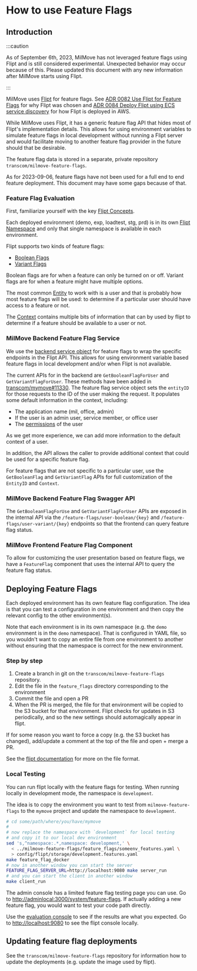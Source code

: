 # How to use Feature Flags

## Introduction

:::caution

As of September 6th, 2023, MilMove has not leveraged feature flags using Flipt and is still considered experimental. Unexpected behavior may occur because of this. Please updated this document with any new information after MilMove starts using Flipt.

:::

MilMove uses [Flipt](https://www.flipt.io) for feature flags. See [ADR 0082 Use Flipt for Feature Flags](../../adrs/0082-use-flipt-feature-flags.md) for why Flipt was chosen and [ADR 0084 Deploy Flipt using ECS service discovery](../../adrs/0084-deploy-flipt-service-discovery.md) for how Flipt is deployed in AWS.

While MilMove uses Flipt, it has a generic feature flag API that hides most of Flipt's implementation details. This allows for using environment variables to simulate feature flags in local development without running a Flipt server and would facilitate moving to another feature flag provider in the future should that be desirable.

The feature flag data is stored in a separate, private repository `transcom/milmove-feature-flags`.

As for 2023-09-06, feature flags have not been used for a full end to end feature deployment. This document may have some gaps because of that.

### Feature Flag Evaluation

First, familiarize yourself with the key [Flipt Concepts](https://www.flipt.io/docs/concepts).

Each deployed environment (demo, exp, loadtest, stg, prd) is in its
own [Flipt Namespace](https://www.flipt.io/docs/concepts#namespaces) and only that single namespace is available in each environment.

Flipt supports two kinds of feature flags:
 * [Boolean Flags](https://www.flipt.io/docs/concepts#boolean-flags)
 * [Variant Flags](https://www.flipt.io/docs/concepts#variant-flags)

Boolean flags are for when a feature can only be turned on or off. Variant flags are for when a feature might have multiple options.

The most common [Entity](https://www.flipt.io/docs/concepts#entities) to work with is a user and that is probably how most feature flags will be used: to determine if a particular user should have access to a feature or not.

The [Context](https://www.flipt.io/docs/concepts#context) contains multiple bits of information that can by used by flipt to determine if a feature should be available to a user or not.

### MilMove Backend Feature Flag Service

We use the [backend service object](../../backend/guides/service-objects/overview.md) for feature flags to wrap the specific endpoints in the Flipt API. This allows for using environment variable based feature flags in local development and/or when Flipt is not available.

The current APIs for in the backend are `GetBooleanFlagForUser` and `GetVariantFlagForUser`. These methods have been added in [transcom/mymove#11330](https://github.com/transcom/mymove/pull/11330). The feature flag service object sets the `entityID` for those requests to the ID of the user making the request. It populates some default information in the context, including:
  * The application name (mil, office, admin)
  * If the user is an admin user, service member, or office user
  * The [permissions](../../backend/guides/roles-and-permissions.md) of the user

As we get more experience, we can add more information to the default context of a user.

In addition, the API allows the caller to provide additional context that could be used for a specific feature flag.

For feature flags that are not specific to a particular user, use the `GetBooleanFlag` and `GetVariantFlag` APIs for full customization of the `EntityID` and `Context`.

### MilMove Backend Feature Flag Swagger API

The `GetBooleanFlagForUse` and `GetVariantFlagForUser` APIs are exposed in the internal API via the `/feature-flags/user-boolean/{key}` and `/feature-flags/user-variant/{key}` endpoints so that the frontend can query feature flag status.

### MilMove Frontend Feature Flag Component

To allow for customizing the user presentation based on feature flags, we have a `FeatureFlag` component that uses the internal API to query the feature flag status.

## Deploying Feature Flags

Each deployed environment has its own feature flag configuration. The
idea is that you can test a configuration in one environment and then
copy the relevant config to the other environment(s).

Note that each environment is in its own namespace (e.g. the `demo`
environment is in the `demo` namespace). That is configured in YAML
file, so you wouldn't want to copy an entire file from one environment
to another without ensuring that the namespace is correct for the new
environment.

### Step by step

1. Create a branch in git on the `transcom/milmove-feature-flags` repository.
1. Edit the file in the `feature_flags` directory corresponding to the
   environment
1. Commit the file and open a PR
1. When the PR is merged, the file for that environment will be copied
   to the S3 bucket for that environment. Flipt checks for updates in
   S3 periodically, and so the new settings should automagically
   appear in flipt.

If for some reason you want to force a copy (e.g. the S3 bucket has
changed), add/update a comment at the top of the file and open + merge
a PR.

See the [flipt
documentation](https://www.flipt.io/docs/configuration/storage#object)
for more on the file format.

### Local Testing

You can run flipt locally with the feature flags for testing. When running locally in development mode, the namespace is `development`.

The idea is to copy the environment you want to test from `milmove-feature-flags` to the `mymove` project and update the namespace to `development`.

```sh
# cd some/path/where/you/have/mymove
#
# now replace the namespace with `development` for local testing
# and copy it to our local dev environment
sed 's,^namespace:.*,namespace: development,' \
  < ../milmove-feature-flags/feature_flags/someenv_features.yaml \
  > config/flipt/storage/development.features.yaml
make feature_flag_docker
# now in another window you can start the server
FEATURE_FLAG_SERVER_URL=http://localhost:9080 make server_run
# and you can start the client in another window
make client_run
```

The admin console has a limited feature flag testing page you can use. Go to [http://adminlocal:3000/system/feature-flags](http://adminlocal:3000/system/feature-flags). If actually adding a new feature flag, you would want to test your code path directly.

Use the [evaluation
console](https://www.flipt.io/docs/introduction#evaluation-console) to
see if the results are what you expected. Go to [http://localhost:9080](http://localhost:9080) to see the flipt console locally.

## Updating feature flag deployments

See the `transcom/milmove-feature-flags` repository for information how to update the deployments (e.g. update the image used by flipt).
